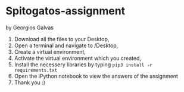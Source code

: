 # Spitogatos-assignment
by Georgios Galvas

1. Download all the files to your Desktop, 
2. Open a terminal and navigate to /Desktop,
3. Create a virtual environment,
4. Activate the virtual environment which you created,
4. Install the necessery libraries by typing
`pip3 install -r requirements.txt`
5. Open the iPython notebook to view the answers of the assignment
6. Thank you :)
